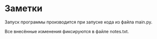 # Заметки

Запуск программы производится при запуске кода из файла main.py.

Все внесённые изменения фиксируются в файле notes.txt.
